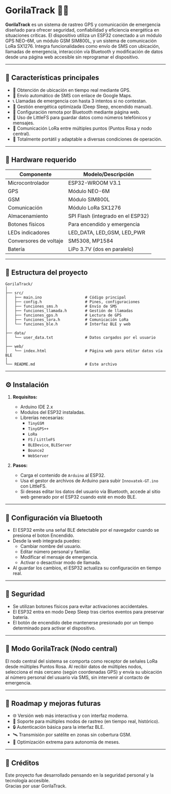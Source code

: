 # GorilaTrack 🦍📡

**GorilaTrack** es un sistema de rastreo GPS y comunicación de emergencia diseñado para ofrecer seguridad, confiabilidad y eficiencia energética en situaciones críticas. El dispositivo utiliza un ESP32 conectado a un módulo GPS NEO-6M, un módulo GSM SIM800L, y un sistema de comunicación LoRa SX1276. Integra funcionalidades como envío de SMS con ubicación, llamadas de emergencia, interacción vía Bluetooth y modificación de datos desde una página web accesible sin reprogramar el dispositivo.

---

## 🧠 Características principales

- 📍 Obtención de ubicación en tiempo real mediante GPS.
- 📲 Envío automático de SMS con enlace de Google Maps.
- 📞 Llamadas de emergencia con hasta 3 intentos si no contestan.
- 🔋 Gestión energética optimizada (Deep Sleep, encendido manual).
- 🧠 Configuración remota por Bluetooth mediante página web.
- 💾 Uso de LittleFS para guardar datos como números telefónicos y mensajes.
- 📡 Comunicación LoRa entre múltiples puntos (Puntos Rosa y nodo central).
- 🔧 Totalmente portátil y adaptable a diversas condiciones de operación.

---

## 🔧 Hardware requerido

| Componente            | Modelo/Descripción                       |
|----------------------|-------------------------------------------|
| Microcontrolador     | ESP32-WROOM V3.1 |
| GPS                  | Módulo NEO-6M                            |
| GSM                  | Módulo SIM800L                           |
| Comunicación         | Módulo LoRa SX1276                       |
| Almacenamiento       | SPI Flash (integrado en el ESP32)        |
| Botones físicos      | Para encendido y emergencia              |
| LEDs indicadores     | LED_DATA, LED_GSM, LED_PWR                       |
| Conversores de voltaje | SM5308, MP1584 |
| Batería              | LiPo 3.7V (dos en paralelo)        |

---

## 📁 Estructura del proyecto

```
GorilaTrack/
│
├── src/
│   ├── main.ino                   # Código principal
│   ├── config.h                   # Pines, configuraciones
│   ├── funciones_sms.h            # Envío de SMS
│   ├── funciones_llamada.h        # Gestión de llamadas
│   ├── funciones_gps.h            # Lectura de GPS
│   ├── funciones_lora.h           # Comunicación LoRa
│   └── funciones_ble.h            # Interfaz BLE y web
│
├── data/
│   └── user_data.txt              # Datos cargados por el usuario
│
├── web/
│   └── index.html                 # Página web para editar datos vía BLE
│
└── README.md                      # Este archivo
```

---

## ⚙️ Instalación

1. **Requisitos:**
   - Arduino IDE 2.x
   - Modulos del ESP32 instaladas.
   - Librerías necesarias:
     - `TinyGSM`
     - `TinyGPS++`
     - `LoRa`
     - `FS` / `LittleFS`
     - `BLEDevice`, `BLEServer`
     - `Bounce2`
     - `WebServer`

2. **Pasos:**
   - Carga el contenido de `Arduino` al ESP32.
   - Usa el gestor de archivos de Arduino para subir `Innovatek-GT.ino` con LittleFS.
   - Si deseas editar los datos del usuario vía Bluetooth, accede al sitio web generado por el ESP32 cuando esté en modo BLE.

---

## 📱 Configuración vía Bluetooth

- El ESP32 emite una señal BLE detectable por el navegador cuando se presiona el boton Encendido.
- Desde la web integrada puedes:
  - Cambiar nombre del usuario.
  - Editar número personal y familiar.
  - Modificar el mensaje de emergencia.
  - Activar o desactivar modo de llamada.
- Al guardar los cambios, el ESP32 actualiza su configuración en tiempo real.

---

## 🔐 Seguridad

- Se utilizan botones físicos para evitar activaciones accidentales.
- El ESP32 entra en modo Deep Sleep tras ciertos eventos para preservar batería.
- El botón de encendido debe mantenerse presionado por un tiempo determinado para activar el dispositivo.

---

## 🧭 Modo GorilaTrack (Nodo central)

El nodo central del sistema se comporta como receptor de señales LoRa desde múltiples Puntos Rosa. Al recibir datos de múltiples nodos, selecciona el más cercano (según coordenadas GPS) y envía su ubicación al número personal del usuario vía SMS, sin intervenir al contacto de emergencia.

---

## 🚧 Roadmap y mejoras futuras

- 🌐 Versión web más interactiva y con interfaz moderna.
- 📡 Soporte para múltiples modos de rastreo (en tiempo real, histórico).
- 🔒 Autenticación básica para la interfaz BLE.
- 🛰️ Transmisión por satélite en zonas sin cobertura GSM.
- 🔋 Optimización extrema para autonomía de meses.

---

## 🧪 Créditos

Este proyecto fue desarrollado pensando en la seguridad personal y la tecnología accesible.  
Gracias por usar GorilaTrack.
